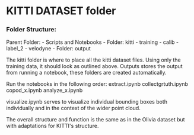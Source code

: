 # KITTI DATASET folder

### Folder Structure:

Parent Folder:
    - Scripts and Notebooks
    - Folder: kitti
        - training
            - calib
            - label_2
            - velodyne
    - Folder: output

The kitti folder is where to place all the kitti dataset files. Using only the training data, it should look as outlined above.
Outputs stores the output from running a notebook, these folders are created automatically.

Run the notebooks in the following order:
extract.ipynb
collectgrtuth.ipynb
copod_x.ipynb
analyze_x.ipynb

visualize.ipynb serves to visualize individual bounding boxes both individually and in the context of the wider point cloud.

The overall structure and function is the same as in the Olivia dataset but with adaptations for KITTI's structure.
